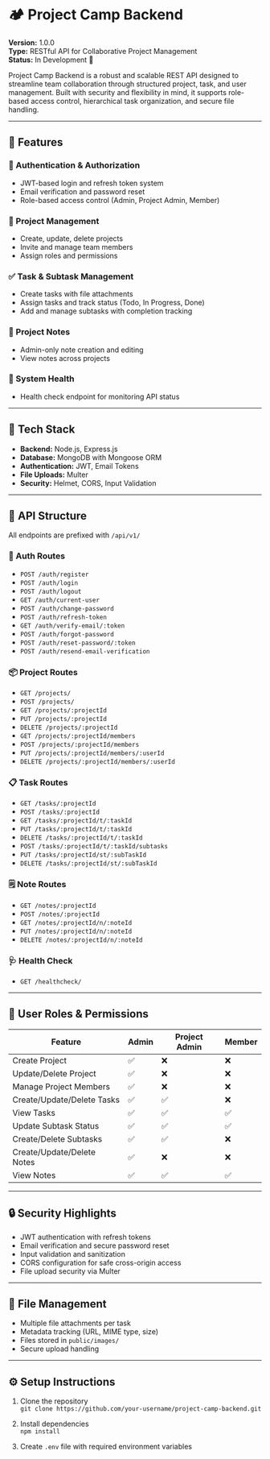 # 🏕️ Project Camp Backend

**Version:** 1.0.0  
**Type:** RESTful API for Collaborative Project Management  
**Status:** In Development 🚧

Project Camp Backend is a robust and scalable REST API designed to streamline team collaboration through structured project, task, and user management. Built with security and flexibility in mind, it supports role-based access control, hierarchical task organization, and secure file handling.

---


## 🚀 Features

### 🔐 Authentication & Authorization
- JWT-based login and refresh token system
- Email verification and password reset
- Role-based access control (Admin, Project Admin, Member)

### 📁 Project Management
- Create, update, delete projects
- Invite and manage team members
- Assign roles and permissions

### ✅ Task & Subtask Management
- Create tasks with file attachments
- Assign tasks and track status (Todo, In Progress, Done)
- Add and manage subtasks with completion tracking

### 📝 Project Notes
- Admin-only note creation and editing
- View notes across projects

### 📡 System Health
- Health check endpoint for monitoring API status

---

## 🧰 Tech Stack

- **Backend:** Node.js, Express.js
- **Database:** MongoDB with Mongoose ORM
- **Authentication:** JWT, Email Tokens
- **File Uploads:** Multer
- **Security:** Helmet, CORS, Input Validation

---

## 📂 API Structure

All endpoints are prefixed with `/api/v1/`

### 🔑 Auth Routes
- `POST /auth/register`
- `POST /auth/login`
- `POST /auth/logout`
- `GET /auth/current-user`
- `POST /auth/change-password`
- `POST /auth/refresh-token`
- `GET /auth/verify-email/:token`
- `POST /auth/forgot-password`
- `POST /auth/reset-password/:token`
- `POST /auth/resend-email-verification`

### 📦 Project Routes
- `GET /projects/`
- `POST /projects/`
- `GET /projects/:projectId`
- `PUT /projects/:projectId`
- `DELETE /projects/:projectId`
- `GET /projects/:projectId/members`
- `POST /projects/:projectId/members`
- `PUT /projects/:projectId/members/:userId`
- `DELETE /projects/:projectId/members/:userId`

### 📋 Task Routes
- `GET /tasks/:projectId`
- `POST /tasks/:projectId`
- `GET /tasks/:projectId/t/:taskId`
- `PUT /tasks/:projectId/t/:taskId`
- `DELETE /tasks/:projectId/t/:taskId`
- `POST /tasks/:projectId/t/:taskId/subtasks`
- `PUT /tasks/:projectId/st/:subTaskId`
- `DELETE /tasks/:projectId/st/:subTaskId`

### 🗒️ Note Routes
- `GET /notes/:projectId`
- `POST /notes/:projectId`
- `GET /notes/:projectId/n/:noteId`
- `PUT /notes/:projectId/n/:noteId`
- `DELETE /notes/:projectId/n/:noteId`

### 🩺 Health Check
- `GET /healthcheck/`

---

## 👥 User Roles & Permissions

| Feature                    | Admin | Project Admin | Member |
| -------------------------- | ----- | ------------- | ------ |
| Create Project             | ✅     | ❌             | ❌      |
| Update/Delete Project      | ✅     | ❌             | ❌      |
| Manage Project Members     | ✅     | ❌             | ❌      |
| Create/Update/Delete Tasks | ✅     | ✅             | ❌      |
| View Tasks                 | ✅     | ✅             | ✅      |
| Update Subtask Status      | ✅     | ✅             | ✅      |
| Create/Delete Subtasks     | ✅     | ✅             | ❌      |
| Create/Update/Delete Notes | ✅     | ❌             | ❌      |
| View Notes                 | ✅     | ✅             | ✅      |

---

## 🔒 Security Highlights

- JWT authentication with refresh tokens
- Email verification and secure password reset
- Input validation and sanitization
- CORS configuration for safe cross-origin access
- File upload security via Multer

---

## 📎 File Management

- Multiple file attachments per task
- Metadata tracking (URL, MIME type, size)
- Files stored in `public/images/`
- Secure upload handling

---

## ⚙️ Setup Instructions

1. Clone the repository  
   `git clone https://github.com/your-username/project-camp-backend.git`

2. Install dependencies  
   `npm install`

3. Create `.env` file with required environment variables  
